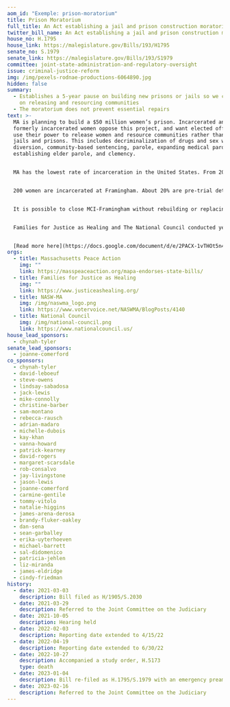 ```yaml
---
aom_id: "Exemple: prison-moratorium"
title: Prison Moratorium
full_title: An Act establishing a jail and prison construction moratorium
twitter_bill_name: An Act establishing a jail and prison construction moratorium
house_no: H.1795
house_link: https://malegislature.gov/Bills/193/H1795
senate_no: S.1979
senate_link: https://malegislature.gov/Bills/193/S1979
committee: joint-state-administration-and-regulatory-oversight
issue: criminal-justice-reform
img: /img/pexels-rodnae-productions-6064890.jpg
hidden: false
summary:
  - Establishes a 5-year pause on building new prisons or jails so we can focus
    on releasing and resourcing communities
  - The moratorium does not prevent essential repairs
text: >-
  MA is planning to build a $50 million women’s prison. Incarcerated and
  formerly incarcerated women oppose this project, and want elected officials to
  use their power to release women and resource communities rather than build
  jails and prisons. This includes decriminalization of drugs and sex work,
  diversion, community-based sentencing, parole, expanding medical parole,
  establishing elder parole, and clemency.


  MA has the lowest rate of incarceration in the United States. From 2014-2019, the incarcerated population in MA decreased by more than 20%. During that same time, spending on jails and prisons increased by 18%. It currently costs $235,000 per year to incarcerate one woman in Framingham. We invest $1.7 billion of public resources every year in a system that only causes further harm. Now is the moment to create what different looks like and make MA a model for the rest of the country. We must start by passing the Prison Moratorium, maximizing pathways to release, and investing in what communities need to thrive: housing, healing, treatment, transportation, education, childcare, and economic development.


  200 women are incarcerated at Framingham. About 20% are pre-trial detainees from Middlesex County, many held on bail they can’t afford. Incarcerated women are overwhelmingly survivors of violence and trauma. The vast majority of women in MCI-Framingham are mothers separated from their children. There are 7 women in their 70s and 10 women in their 60s in Framingham. Women are suffering from a range of significant illnesses and receiving inadequate healthcare from Wellpath. Women express a need for mental health care and treatment that cannot happen inside prison. Incarcerated women have hopes, plans, and so much to give. Women deserve better than prison.


  It is possible to close MCI-Framingham without rebuilding or replacing it, if we focus on pathways to release, alternatives to incarceration, and reinvesting in communities. Formerly incarcerated women are clear: there is no such thing as a safe or trauma-informed prison. DOC was cited by the Department of Justice for failure to provide adequate mental healthcare and conditions that violate the 8th amendment of the Constitution. DOC has failed to implement many changes required by the Criminal Justice Reform Act of 2018. A 2022 Prisoners’ Legal Services report documents incarcerated women’s experiences of rampant sexual abuse, violence, and dehumanization. A different building does not change the culture of DOC. A prime example of that is Souza-Baronowski. When it was newly built, Souza was touted as state of the art, yet is now the site of some of the worst abuses by DOC.


  Families for Justice as Healing and The National Council conducted years of participatory research with formerly incarcerated women about what they needed and dreamed about for their families and communities. Not a single woman said a new prison. The question in MA is not “do we want an old women’s prison or a new women’s prison” the question is “what else is possible beyond prison?”


  [Read more here](https://docs.google.com/document/d/e/2PACX-1vTHOt5n41_eiKRyRIUpM9v5JJo7VMdrbk8raJEkoq7Py32tAnclLoJ2D1S1z_8y0x_HaRld90jUfq__/pub?urp=gmail_link).
orgs:
  - title: Massachusetts Peace Action
    img: ""
    link: https://masspeaceaction.org/mapa-endorses-state-bills/
  - title: Families for Justice as Healing
    img: ""
    link: https://www.justiceashealing.org/
  - title: NASW-MA
    img: /img/naswma_logo.png
    link: https://www.votervoice.net/NASWMA/BlogPosts/4140
  - title: National Council
    img: /img/national-council.png
    link: https://www.nationalcouncil.us/
house_lead_sponsors:
  - chynah-tyler
senate_lead_sponsors:
  - joanne-comerford
co_sponsors:
  - chynah-tyler
  - david-leboeuf
  - steve-owens
  - lindsay-sabadosa
  - jack-lewis
  - mike-connolly
  - christine-barber
  - sam-montano
  - rebecca-rausch
  - adrian-madaro
  - michelle-dubois
  - kay-khan
  - vanna-howard
  - patrick-kearney
  - david-rogers
  - margaret-scarsdale
  - rob-consalvo
  - jay-livingstone
  - jason-lewis
  - joanne-comerford
  - carmine-gentile
  - tommy-vitolo
  - natalie-higgins
  - james-arena-derosa
  - brandy-fluker-oakley
  - dan-sena
  - sean-garballey
  - erika-uyterhoeven
  - michael-barrett
  - sal-didomenico
  - patricia-jehlen
  - liz-miranda
  - james-eldridge
  - cindy-friedman
history:
  - date: 2021-03-03
    description: Bill filed as H/1905/S.2030
  - date: 2021-03-29
    description: Referred to the Joint Committee on the Judiciary
  - date: 2021-10-05
    description: Hearing held
  - date: 2022-02-03
    description: Reporting date extended to 4/15/22
  - date: 2022-04-19
    description: Reporting date extended to 6/30/22
  - date: 2022-10-27
    description: Accompanied a study order, H.5173
    type: death
  - date: 2023-01-04
    description: Bill re-filed as H.1795/S.1979 with an emergency preamble
  - date: 2023-02-16
    description: Referred to the Joint Committee on the Judiciary
---
```

